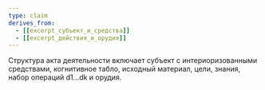 ```yaml
---
type: claim
derives_from:
  - [[excerpt_субъект_и_средства]]
  - [[excerpt_действия_и_орудия]]
---
```


Структура акта деятельности включает субъект с интериоризованными средствами, когнитивное табло, исходный материал, цели, знания, набор операций d1…dk и орудия.